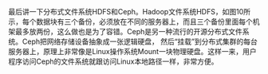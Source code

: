 最后讲一下分布式文件系统HDFS和Ceph。Hadoop文件系统HDFS，如图10所示，每个数据块有三个备份，必须放在不同的服务器上，而且三个备份里面每个机架最多放两份，这么做也是为了容错。Ceph是另一种流行的开源分布式文件系统。Ceph把网络存储设备抽象成一张逻辑硬盘，
然后“挂载”到分布式集群的每台服务器上，原理上非常像是Linux操作系统Mount一块物理硬盘。这样一来，用户程序访问Ceph的文件系统就跟访问Linux本地路径一样，非常方便。
